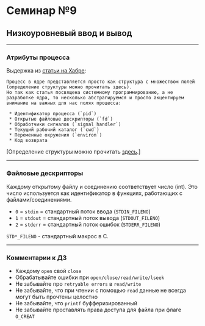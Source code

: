 # Семинар №9
## Низкоуровневый ввод и вывод

---

### Атрибуты процесса

Выдержка из [статьи на Хабре](https://habr.com/ru/post/423049/):
```
Процесс в ядре представляется просто как структура с множеством полей (определение структуры можно прочитать здесь).
Но так как статья посвящена системному программированию, а не разработке ядра, то несколько абстрагируемся и просто акцентируем внимание на важных для нас полях процесса:

 * Идентификатор процесса (`pid`)
 * Открытые файловые дескрипторы (`fd`)
 * Обработчики сигналов (`signal handler`)
 * Текущий рабочий каталог (`cwd`)
 * Переменные окружения (`environ`)
 * Код возврата
```

[Определение структуры можно прочитать [здесь](http://lxr.linux.no/linux/include/linux/sched.h#L520).]

---

### Файловые дескрипторы

Каждому открытому файлу и соединению соответствует число (int). Это число используется как идентификатор в функциях, работающих с файлами/соединениями.

 * `0` = `stdin` = стандартный поток ввода (`STDIN_FILENO`)
 * `1` = `stdout` = стандартный поток вывода (`STDOUT_FILENO`)
 * `2` = `stderr` = стандартный поток ошибок (`STDERR_FILENO`)

`STD*_FILENO` - стандартный макрос в C.

---

### Комментарии к ДЗ
 * Каждому `open` свой `close`
 * Обрабатывайте ошибки при `open/close/read/write/lseek`
 * Не забывайте про `retryable errors` в `read/write`
 * Не забывайте, что при чтении с помощью `read` данные не всегда могут быть прочтены целостно
 * Не забывайте, что `printf` буфферизированный
 * Не забывайте проставлять права доступа для файла при флаге `O_CREAT`
